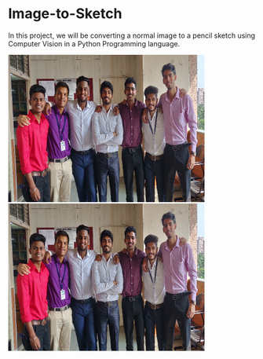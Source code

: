# Image-to-Sketch

In this project, we will be converting a normal image to a pencil sketch using Computer Vision in a Python Programming language.


<img src="https://github.com/vinodnayak08/Image-to-Sketch/blob/main/IMG_20191005_102322.png" width="400" height="300"><img src="https://github.com/vinodnayak08/Image-to-Sketch/blob/main/IMG_20191005_102322.png" width="400" height="300">

